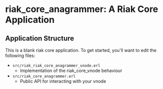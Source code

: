 riak_core_anagrammer: A Riak Core Application
======================================

Application Structure
---------------------

This is a blank riak core application. To get started, you'll want to edit the
following files:

* `src/riak_riak_core_anagrammer_vnode.erl`
  * Implementation of the riak_core_vnode behaviour
* `src/riak_core_anagrammer.erl`
  * Public API for interacting with your vnode
